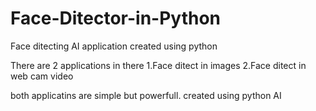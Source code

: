 # Face-Ditector-in-Python
Face ditecting AI application created using python

There are 2 applications in there 
1.Face ditect in images
2.Face ditect in web cam video

both applicatins are simple but powerfull. created using python AI
